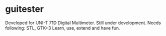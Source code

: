 # guitester
Developed for UNI-T 71D Digital Multimeter.
Still under development.
Needs following:
STL, GTK+3
Learn, use, extend and have fun.

